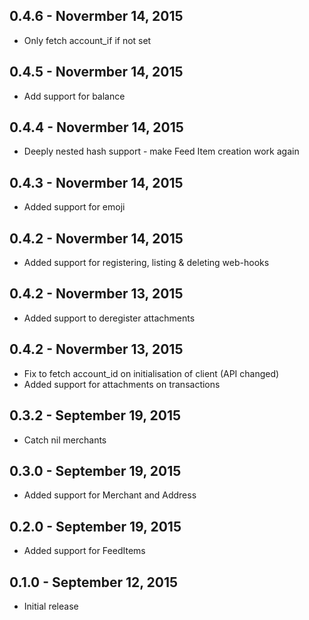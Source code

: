 ## 0.4.6 - Novermber 14, 2015

- Only fetch account_if if not set


## 0.4.5 - Novermber 14, 2015

- Add support for balance


## 0.4.4 - Novermber 14, 2015

- Deeply nested hash support - make Feed Item creation work again


## 0.4.3 - Novermber 14, 2015

- Added support for emoji


## 0.4.2 - Novermber 14, 2015

- Added support for registering, listing & deleting web-hooks


## 0.4.2 - Novermber 13, 2015

- Added support to deregister attachments

## 0.4.2 - Novermber 13, 2015

- Fix to fetch account_id on initialisation of client (API changed)
- Added support for attachments on transactions

## 0.3.2 - September 19, 2015

- Catch nil merchants


## 0.3.0 - September 19, 2015

- Added support for Merchant and Address


## 0.2.0 - September 19, 2015

- Added support for FeedItems


## 0.1.0 - September 12, 2015

- Initial release


